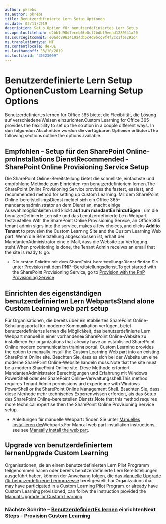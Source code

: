 ```yaml
---
author: pkrebs
ms.author: pkrebs
title: Benutzerdefinierte Lern Setup Optionen
ms.date: 02/11/2019
description: Setup Option für benutzerdefiniertes Lern Setup
ms.openlocfilehash: d2bb1d98d7eceb63e0cf2bdbf9eead1289641a20
ms.sourcegitcommit: e0adc8963419a4dd5c4d9bcc9f4f2cc1fbe291d4
ms.translationtype: MT
ms.contentlocale: de-DE
ms.lasthandoff: 03/10/2019
ms.locfileid: "30523009"
---
```

# <a name="custom-learning-setup-options"></a><span data-ttu-id="dc247-103">Benutzerdefinierte Lern Setup Optionen</span><span class="sxs-lookup"><span data-stu-id="dc247-103">Custom Learning Setup Options</span></span>
<span data-ttu-id="dc247-104">Benutzerdefiniertes lernen für Office 365 bietet die Flexibilität, die Lösung auf verschiedene Weisen einzurichten.</span><span class="sxs-lookup"><span data-stu-id="dc247-104">Custom Learning for Office 365 provides the flexibility to set up the solution in a couple different ways.</span></span> <span data-ttu-id="dc247-105">In den folgenden Abschnitten werden die verfügbaren Optionen erläutert.</span><span class="sxs-lookup"><span data-stu-id="dc247-105">The following sections outline the options available.</span></span>

## <a name="recommended---sharepoint-online-provisioning-service-setup"></a><span data-ttu-id="dc247-106">Empfohlen – Setup für den SharePoint Online-proInstallations Dienst</span><span class="sxs-lookup"><span data-stu-id="dc247-106">Recommended - SharePoint Online Provisioning Service Setup</span></span> 
<span data-ttu-id="dc247-107">Die SharePoint Online-Bereitstellung bietet die schnellste, einfachste und empfohlene Methode zum Einrichten von benutzerdefiniertem lernen.</span><span class="sxs-lookup"><span data-stu-id="dc247-107">The SharePoint Online Provisioning Service provides the fastest, easiest, and recommended method for setting up Custom Learning.</span></span> <span data-ttu-id="dc247-108">Mit dem SharePoint Online-bereitstellungsDienst meldet sich ein Office 365-mandantenadministrator an dem Dienst an, macht einige Auswahlmöglichkeiten und klickt **auf zum mandantEn hinzufügen** , um die benutzerDefinierte Lernsite und das benutzerdefinierte Lern Webpart festzustellen.</span><span class="sxs-lookup"><span data-stu-id="dc247-108">With the SharePoint Online Provisioning Service, an Office 365 tenant admin signs into the service, makes a few choices, and clicks **Add to Tenant** to provision the Custom Learning Site and the Custom Learning Web part.</span></span> <span data-ttu-id="dc247-109">Wenn die Bereitstellung abgeschlossen ist, erhält der MandantenAdministrator eine e-Mail, dass die Website zur Verfügung steht.</span><span class="sxs-lookup"><span data-stu-id="dc247-109">When provisioning is done, the Tenant Admin receives an email that the site is ready to go.</span></span> 

- <span data-ttu-id="dc247-110">Die ersten Schritte mit dem SharePoint-bereitstellungsDienst finden Sie unter [Provision mit dem PNP](custom_provision.md) -Bereitstellungsdienst.</span><span class="sxs-lookup"><span data-stu-id="dc247-110">To get started with the SharePoint Provisioning Service, go to [Provision with the PnP Provisioning Service](custom_provision.md)</span></span>   

## <a name="stand-alone-custom-learning-web-part-setup"></a><span data-ttu-id="dc247-111">Einrichten des eigenständigen benutzerdefinierten Lern Webparts</span><span class="sxs-lookup"><span data-stu-id="dc247-111">Stand alone Custom Learning web part setup</span></span>
<span data-ttu-id="dc247-112">Für Organisationen, die bereits über ein etabliertes SharePoint Online-Schulungsportal für moderne Kommunikation verfügen, bietet benutzerdefiniertes lernen die Möglichkeit, das benutzerdefinierte Lern Webpart manuell in einer vorhandenen SharePoint Online-Website zu installieren.</span><span class="sxs-lookup"><span data-stu-id="dc247-112">For organizations that already have an established SharePoint Online modern communication training portal, Custom Learning provides the option to manually install the Custom Learning Web part into an existing SharePoint Online site.</span></span> <span data-ttu-id="dc247-113">Beachten Sie, dass es sich bei der Website um eine moderne SharePoint Online-Website handeln muss.</span><span class="sxs-lookup"><span data-stu-id="dc247-113">Note that the site must be a modern SharePoint Online site.</span></span> <span data-ttu-id="dc247-114">Diese Methode erfordert MandantenAdministrator Berechtigungen und Erfahrung mit Windows PowerShell oder der SharePoint Online-Verwaltungsshell.</span><span class="sxs-lookup"><span data-stu-id="dc247-114">This method requires Tenant Admin permissions and experience with Windows PowerShell or the SharePoint Online Management Shell.</span></span> <span data-ttu-id="dc247-115">Beachten Sie, dass diese Methode mehr technisches Expertenwissen erfordert, als das Setup des SharePoint Online-bereitstellen Diensts.</span><span class="sxs-lookup"><span data-stu-id="dc247-115">Note that this method requires more technical expertise then the SharePoint Online Provisioning Service setup.</span></span>

- <span data-ttu-id="dc247-116">Anleitungen für manuelle Webparts finden Sie unter [Manuelles Installieren des](custom_manualsetup.md)Webparts.</span><span class="sxs-lookup"><span data-stu-id="dc247-116">For Manual web part installation instructions, see see [Manually install the web part](custom_manualsetup.md).</span></span> 

## <a name="upgrade-custom-learning"></a><span data-ttu-id="dc247-117">Upgrade von benutzerdefiniertem lernen</span><span class="sxs-lookup"><span data-stu-id="dc247-117">Upgrade Custom Learning</span></span>
<span data-ttu-id="dc247-118">Organisationen, die an einem benutzerdefinierten Lern Pilot Programm teilgenommen haben oder bereits benutzerdefinierte Lern Bereitstellungen ausgeführt haben, können der Anweisung folgen, die das [Manuelle Upgrade für benutzerdefinierte Lernprozesse](custom_upgrade.md) bereitgestellt hat.</span><span class="sxs-lookup"><span data-stu-id="dc247-118">Organizations that may have participated in a Custom Learning Pilot Program, or already have Custom Learning provisioned, can follow the instruction provided the [Manual Upgrade for Custom Learning](custom_upgrade.md)</span></span>    

### <a name="next-steps---provision-custom-learningcustomprovisionmd"></a><span data-ttu-id="dc247-119">Nächste Schritte – [BenutzerdefiniertEs lernen](custom_provision.md) einrichten</span><span class="sxs-lookup"><span data-stu-id="dc247-119">Next Steps - [Provision Custom Learning](custom_provision.md)</span></span>
